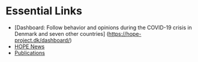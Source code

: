 # Essential Links

 - [Dashboard: Follow behavior and opinions during the COVID-19 crisis in Denmark and seven other countries] (https://hope-project.dk/dashboard/)
 - [HOPE News](/#/news)
 - [Publications](/#/publications)
